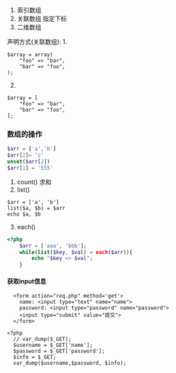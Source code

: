 1. 索引数组
2. 关联数组
    指定下标
3. 二维数组

声明方式(关联数组):
1. 
```
$array = array(
    "foo" => "bar",
    "bar" => "foo",
);
```
2. 
```
$array = [
    "foo" => "bar",
    "bar" => "foo",
];
```
### 数组的操作
```php
$arr = ['a','b']
$arr[2]= 'c'
unset($arr[2])
$arr[1] = '555'
```

1. count()
求和
2. list()
```
$arr = ['a', 'b']
list($a, $b) = $arr
echo $a, $b
```
3. each()
```php
<?php
    $arr = ['aaa', 'bbb'];
    while(list($key, $val) = each($arr)){
        echo "$key => $val";
    }
```
#### 获取input信息
```
  <form action="req.php" method='get'>
    name: <input type="text" name="name">
    password: <input type="password" name="password">
    <input type="submit" value="提交">
  </form>
```
```
<?php
  // var_dump($_GET);
  $username = $_GET['name'];
  $password = $_GET['password'];
  $info = $_GET;
  var_dump($username,$password, $info);
```